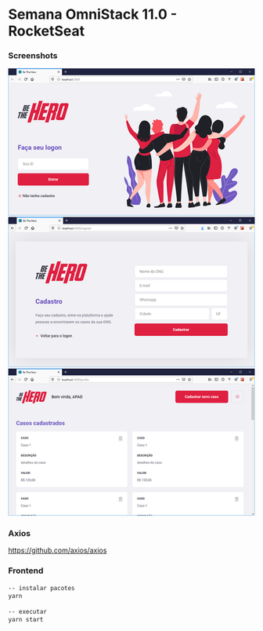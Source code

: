 # Semana OmniStack 11.0 - RocketSeat

### Screenshots
![](img/print_01.png "Print_01") ![](img/print_02.png "Print_02") ![](img/print_03.png "Print_03")

### Axios
https://github.com/axios/axios

### Frontend
```
-- instalar pacotes
yarn

-- executar
yarn start
```
